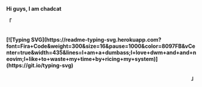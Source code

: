 <b> Hi guys, I am chadcat <b>
<p align="left">「</p>  
<br>
[![Typing SVG](https://readme-typing-svg.herokuapp.com?font=Fira+Code&weight=300&size=16&pause=1000&color=8097FB&vCenter=true&width=435&lines=I+am+a+dumbass;I+love+dwm+and+and+neovim;I+like+to+waste+my+time+by+ricing+my+system)](https://git.io/typing-svg)
<p align="right">」</p>                                                                     
<br>
